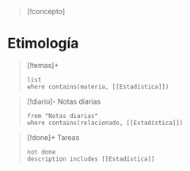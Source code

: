 > [!concepto]
> 

# Etimología 


>[!temas]+ 
>```dataview
>list 
>where contains(materia, [[Estadística]])
>```

>[!diario]- Notas diarias
>```list
>from "Notas diarias"
>where contains(relacionado, [[Estadística]])
>```

>[!done]+ Tareas
>```tasks
>not done 
>description includes [[Estadística]]
